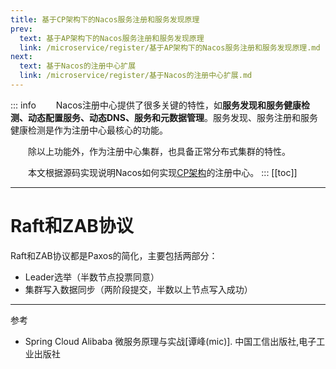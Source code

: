 ```yaml
---
title: 基于CP架构下的Nacos服务注册和服务发现原理
prev:
  text: 基于AP架构下的Nacos服务注册和服务发现原理
  link: /microservice/register/基于AP架构下的Nacos服务注册和服务发现原理.md
next:
  text: 基于Nacos的注册中心扩展
  link: /microservice/register/基于Nacos的注册中心扩展.md
---
```

::: info
&#8195;&#8195;Nacos注册中心提供了很多关键的特性，如**服务发现和服务健康检测、动态配置服务、动态DNS、服务和元数据管理**。服务发现、服务注册和服务健康检测是作为注册中心最核心的功能。

&#8195;&#8195;除以上功能外，作为注册中心集群，也具备正常分布式集群的特性。

&#8195;&#8195;本文根据源码实现说明Nacos如何实现[CP架构](../../methodology/distribution/CAP定理和BASE理论.md)的注册中心。
:::
[[toc]]

***
# Raft和ZAB协议

Raft和ZAB协议都是Paxos的简化，主要包括两部分：

* Leader选举（半数节点投票同意）
* 集群写入数据同步（两阶段提交，半数以上节点写入成功）

***
参考
- Spring Cloud Alibaba 微服务原理与实战[谭峰(mic)]. 中国工信出版社,电子工业出版社